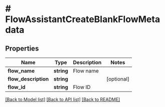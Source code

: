 # # FlowAssistantCreateBlankFlowMetadata

## Properties

Name | Type | Description | Notes
------------ | ------------- | ------------- | -------------
**flow_name** | **string** | Flow name |
**flow_description** | **string** |  | [optional]
**flow_id** | **string** | Flow ID |

[[Back to Model list]](../../README.md#models) [[Back to API list]](../../README.md#endpoints) [[Back to README]](../../README.md)
